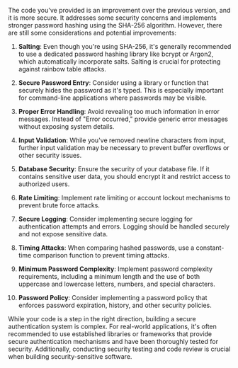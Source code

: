 The code you've provided is an improvement over the previous version, and it is more secure. It addresses some security concerns and implements stronger password hashing using the SHA-256 algorithm. However, there are still some considerations and potential improvements:

1. **Salting**: Even though you're using SHA-256, it's generally recommended to use a dedicated password hashing library like bcrypt or Argon2, which automatically incorporate salts. Salting is crucial for protecting against rainbow table attacks.

2. **Secure Password Entry**: Consider using a library or function that securely hides the password as it's typed. This is especially important for command-line applications where passwords may be visible.

3. **Proper Error Handling**: Avoid revealing too much information in error messages. Instead of "Error occurred," provide generic error messages without exposing system details.

4. **Input Validation**: While you've removed newline characters from input, further input validation may be necessary to prevent buffer overflows or other security issues.

5. **Database Security**: Ensure the security of your database file. If it contains sensitive user data, you should encrypt it and restrict access to authorized users.

6. **Rate Limiting**: Implement rate limiting or account lockout mechanisms to prevent brute force attacks.

7. **Secure Logging**: Consider implementing secure logging for authentication attempts and errors. Logging should be handled securely and not expose sensitive data.

8. **Timing Attacks**: When comparing hashed passwords, use a constant-time comparison function to prevent timing attacks.

9. **Minimum Password Complexity**: Implement password complexity requirements, including a minimum length and the use of both uppercase and lowercase letters, numbers, and special characters.

10. **Password Policy**: Consider implementing a password policy that enforces password expiration, history, and other security policies.

While your code is a step in the right direction, building a secure authentication system is complex. For real-world applications, it's often recommended to use established libraries or frameworks that provide secure authentication mechanisms and have been thoroughly tested for security. Additionally, conducting security testing and code review is crucial when building security-sensitive software.